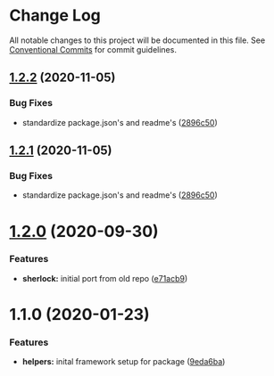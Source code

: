 # Change Log

All notable changes to this project will be documented in this file.
See [Conventional Commits](https://conventionalcommits.org) for commit guidelines.

## [1.2.2](https://github.com/agrc/kitchen-sink/compare/@agrc/helpers@1.2.0...@agrc/helpers@1.2.2) (2020-11-05)


### Bug Fixes

* standardize package.json's and readme's ([2896c50](https://github.com/agrc/kitchen-sink/commit/2896c5074f397c43945d08d5d66435cc43a1f78a))





## [1.2.1](https://github.com/agrc/kitchen-sink/compare/@agrc/helpers@1.2.0...@agrc/helpers@1.2.1) (2020-11-05)


### Bug Fixes

* standardize package.json's and readme's ([2896c50](https://github.com/agrc/kitchen-sink/commit/2896c5074f397c43945d08d5d66435cc43a1f78a))





# [1.2.0](https://github.com/agrc-widgets/kitchen-sink/compare/@agrc/helpers@1.1.0...@agrc/helpers@1.2.0) (2020-09-30)


### Features

* **sherlock:** initial port from old repo ([e71acb9](https://github.com/agrc-widgets/kitchen-sink/commit/e71acb90edf04c6d3f303b50ae9a348440bdfca6))





# 1.1.0 (2020-01-23)


### Features

* **helpers:** inital framework setup for package ([9eda6ba](https://github.com/agrc-widgets/kitchen-sink/commit/9eda6ba829ad72b8ab299ff79bdedd0ad99a5227))
